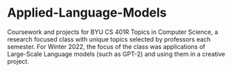# Applied-Language-Models
Coursework and projects for BYU CS 401R Topics in Computer Science, a research focused class with unique topics selected by professors each semester. For Winter 2022, the focus of the class was applications of Large-Scale Language models (such as GPT-2) and using them in a creative project.
